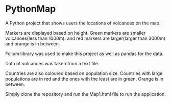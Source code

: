 # PythonMap 

A Python project that shows users the locations of volcanoes on the map.

Markers are displayed based on height. Green markers are smaller volcanoes(less than 1000m). and red markers are larger(larger than 3000m) and orange is in between. 

Folium library was used to make this project as well as pandas for the data.

Data of volcanoes was taken from a text file.

Countries are also coloured based on population size. Countries with large populations are in red and the ones with the least are in green. Orange is in between.

Simply clone the repository and run the Map1.html file to run the application. 
